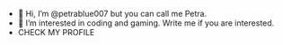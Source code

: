 - 👋 Hi, I’m @petrablue007 but you can call me Petra. 
- 👀 I’m interested in coding and gaming. Write me if you are interested.
- CHECK MY PROFILE

  



<!---
petrablue007/petrablue007 is a ✨ special ✨ repository because its `README.md` (this file) appears on your GitHub profile.
You can click the Preview link to take a look at your changes.
--->

